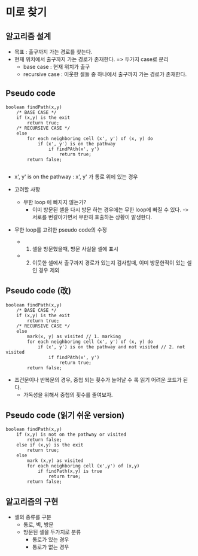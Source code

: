 # 미로 찾기

## 알고리즘 설계
- 목표 : 출구까지 가는 경로를 찾는다.
- 현재 위치에서 출구까지 가는 경로가 존재한다. => 두가지 case로 분리
	- base case : 현재 위치가 출구
	- recursive case : 이웃한 셀들 중 하나에서 출구까지 가는 경로가 존재한다.	

## Pseudo code
```
boolean findPath(x,y)
	/* BASE CASE */
	if (x,y) is the exit
		return true;
	/* RECURSIVE CASE */
	else
		for each neighboring cell (x', y') of (x, y) do
			if (x', y') is on the pathway
				if findPAth(x', y')
					return true;
		return false;
	
```

- x', y' is on the pathway : x', y' 가 통로 위에 있는 경우

- 고려할 사항
	- 무한 loop 에 빠지지 않는가?
		- 이미 방문된 셀을 다시 방문 하는 경우에는 무한 loop에 빠질 수 있다. -> 서로를 번갈아가면서 무한히 호출하는 상황이 발생한다. 

- 무한 loop를 고려한 pseudo code의 수정
	- 1. 셀을 방문했을때, 방문 사실을 셀에 표시
	- 2. 이웃한 셀에서 출구까지 경로가 있는지 검사할때, 이미 방문한적이 있는 셀인 경우 제외 

## Pseudo code (改)
```
boolean findPath(x,y)
	/* BASE CASE */
	if (x,y) is the exit
		return true;
	/* RECURSIVE CASE */
	else
		mark(x, y) as visited // 1. marking
		for each neighboring cell (x', y') of (x, y) do
			if (x', y') is on the pathway and not visited // 2. not visited
				if findPAth(x', y')
					return true;
		return false;
```
- 조건문이나 반복문의 경우, 중첩 되는 횟수가 늘어날 수 록 읽기 어려운 코드가 된다.
	- 가독성을 위해서 중첩의 횟수를 줄여보자.

## Pseudo code (읽기 쉬운 version)
```
boolean findPath(x,y)
	if (x,y) is not on the pathway or visited
		return false;
	else if (x,y) is the exit
		return true;
	else
		mark (x,y) as visited
		for each neighboring cell (x',y') of (x,y)
			if findPath(x,y) is true
				return true;
     	return false;
```

## 알고리즘의 구현
- 셀의 종류를 구분
	- 통로, 벽, 방문
	- 방문된 셀을 두가지로 분류
		- 통로가 있는 경우
		- 통로가 없는 경우 		
